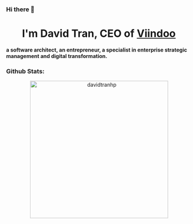 ### Hi there 👋

<h1 align="center">I'm David Tran, CEO of <a href="https://viindoo.com" target="_blank">Viindoo</a></h1>
<strong>a software architect, an entrepreneur, a specialist in enterprise strategic management and digital transformation.</strong>

<h3 align="left">Github Stats:</h3>
<div align="center">
<img src="https://github-readme-stats.vercel.app/api?username=davidtranhp&count_private=true&include_all_commits=true&show_icons=true" width="375" alt="davidtranhp"/>
</div>

<!--
**davidtranhp/davidtranhp** is a ✨ _special_ ✨ repository because its `README.md` (this file) appears on your GitHub profile.

Here are some ideas to get you started:

- 🔭 I’m currently working on ...
- 🌱 I’m currently learning ...
- 👯 I’m looking to collaborate on ...
- 🤔 I’m looking for help with ...
- 💬 Ask me about ...
- 📫 How to reach me: ...
- 😄 Pronouns: ...
- ⚡ Fun fact: ...
-->
